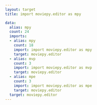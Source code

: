 ```yaml
---
layout: target
title: import moviepy.editor as mpy

data:
  alias: mpy
  count: 24
  imports:
  - alias: mpy
    count: 18
    import: import moviepy.editor as mpy
    target: moviepy.editor
  - alias: mvp
    count: 3
    import: import moviepy.editor as mvp
    target: moviepy.editor
  - alias: mpe
    count: 3
    import: import moviepy.editor as mpe
    target: moviepy.editor
  target: moviepy.editor
---
```

